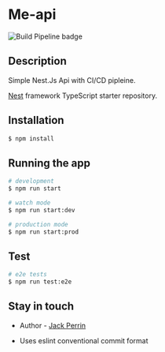 # Me-api

![Build Pipeline badge](https://github.com/perrinjack/me-api/actions/workflows/github-actions.yml/badge.svg)

## Description

Simple Nest.Js Api with CI/CD pipleine.

[Nest](https://github.com/nestjs/nest) framework TypeScript starter repository.

## Installation

```bash
$ npm install
```

## Running the app

```bash
# development
$ npm run start

# watch mode
$ npm run start:dev

# production mode
$ npm run start:prod
```

## Test

```bash
# e2e tests
$ npm run test:e2e
```

## Stay in touch

- Author - [Jack Perrin](https://www.linkedin.com/in/perrinjack/)

- Uses eslint conventional commit format
